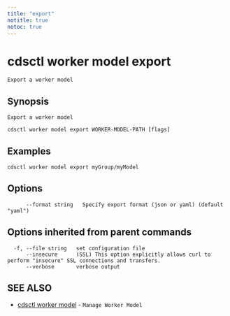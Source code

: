 ```yaml
---
title: "export"
notitle: true
notoc: true
---
```

# cdsctl worker model export

`Export a worker model`

## Synopsis

`Export a worker model`

```
cdsctl worker model export WORKER-MODEL-PATH [flags]
```

## Examples

```
cdsctl worker model export myGroup/myModel
```

## Options

```
      --format string   Specify export format (json or yaml) (default "yaml")
```

## Options inherited from parent commands

```
  -f, --file string   set configuration file
      --insecure      (SSL) This option explicitly allows curl to perform "insecure" SSL connections and transfers.
      --verbose       verbose output
```

## SEE ALSO

* [cdsctl worker model](/docs/components/cdsctl/worker/model/)	 - `Manage Worker Model`

